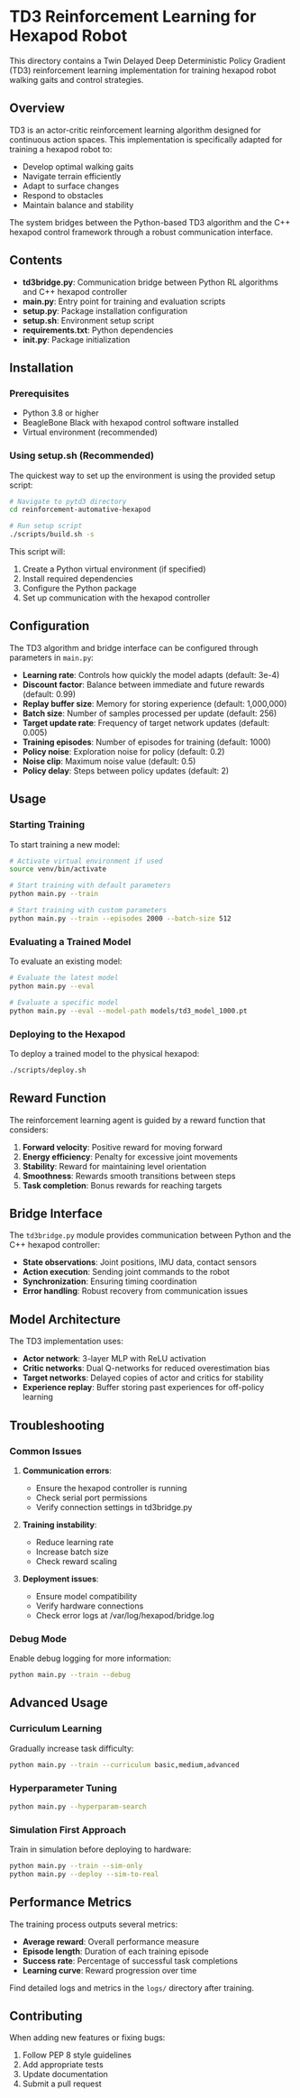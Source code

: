 # TD3 Reinforcement Learning for Hexapod Robot

This directory contains a Twin Delayed Deep Deterministic Policy Gradient (TD3) reinforcement learning implementation for training hexapod robot walking gaits and control strategies.

## Overview

TD3 is an actor-critic reinforcement learning algorithm designed for continuous action spaces. This implementation is specifically adapted for training a hexapod robot to:

- Develop optimal walking gaits
- Navigate terrain efficiently
- Adapt to surface changes
- Respond to obstacles
- Maintain balance and stability

The system bridges between the Python-based TD3 algorithm and the C++ hexapod control framework through a robust communication interface.

## Contents

- **td3bridge.py**: Communication bridge between Python RL algorithms and C++ hexapod controller
- **main.py**: Entry point for training and evaluation scripts
- **setup.py**: Package installation configuration
- **setup.sh**: Environment setup script
- **requirements.txt**: Python dependencies
- **__init__.py**: Package initialization

## Installation

### Prerequisites

- Python 3.8 or higher
- BeagleBone Black with hexapod control software installed
- Virtual environment (recommended)

### Using setup.sh (Recommended)

The quickest way to set up the environment is using the provided setup script:

```bash
# Navigate to pytd3 directory
cd reinforcement-automative-hexapod

# Run setup script
./scripts/build.sh -s
```

This script will:
1. Create a Python virtual environment (if specified)
2. Install required dependencies
3. Configure the Python package
4. Set up communication with the hexapod controller

## Configuration

The TD3 algorithm and bridge interface can be configured through parameters in `main.py`:

- **Learning rate**: Controls how quickly the model adapts (default: 3e-4)
- **Discount factor**: Balance between immediate and future rewards (default: 0.99)
- **Replay buffer size**: Memory for storing experience (default: 1,000,000)
- **Batch size**: Number of samples processed per update (default: 256)
- **Target update rate**: Frequency of target network updates (default: 0.005)
- **Training episodes**: Number of episodes for training (default: 1000)
- **Policy noise**: Exploration noise for policy (default: 0.2)
- **Noise clip**: Maximum noise value (default: 0.5)
- **Policy delay**: Steps between policy updates (default: 2)

## Usage

### Starting Training

To start training a new model:

```bash
# Activate virtual environment if used
source venv/bin/activate

# Start training with default parameters
python main.py --train

# Start training with custom parameters
python main.py --train --episodes 2000 --batch-size 512
```

### Evaluating a Trained Model

To evaluate an existing model:

```bash
# Evaluate the latest model
python main.py --eval

# Evaluate a specific model
python main.py --eval --model-path models/td3_model_1000.pt
```

### Deploying to the Hexapod

To deploy a trained model to the physical hexapod:

```bash
./scripts/deploy.sh
```

## Reward Function

The reinforcement learning agent is guided by a reward function that considers:

1. **Forward velocity**: Positive reward for moving forward
2. **Energy efficiency**: Penalty for excessive joint movements
3. **Stability**: Reward for maintaining level orientation
4. **Smoothness**: Rewards smooth transitions between steps
5. **Task completion**: Bonus rewards for reaching targets

## Bridge Interface

The `td3bridge.py` module provides communication between Python and the C++ hexapod controller:

- **State observations**: Joint positions, IMU data, contact sensors
- **Action execution**: Sending joint commands to the robot
- **Synchronization**: Ensuring timing coordination
- **Error handling**: Robust recovery from communication issues

## Model Architecture

The TD3 implementation uses:

- **Actor network**: 3-layer MLP with ReLU activation
- **Critic networks**: Dual Q-networks for reduced overestimation bias
- **Target networks**: Delayed copies of actor and critics for stability
- **Experience replay**: Buffer storing past experiences for off-policy learning

## Troubleshooting

### Common Issues

1. **Communication errors**:
   - Ensure the hexapod controller is running
   - Check serial port permissions
   - Verify connection settings in td3bridge.py

2. **Training instability**:
   - Reduce learning rate
   - Increase batch size
   - Check reward scaling

3. **Deployment issues**:
   - Ensure model compatibility
   - Verify hardware connections
   - Check error logs at /var/log/hexapod/bridge.log

### Debug Mode

Enable debug logging for more information:

```bash
python main.py --train --debug
```

## Advanced Usage

### Curriculum Learning

Gradually increase task difficulty:

```bash
python main.py --train --curriculum basic,medium,advanced
```

### Hyperparameter Tuning

```bash
python main.py --hyperparam-search
```

### Simulation First Approach

Train in simulation before deploying to hardware:

```bash
python main.py --train --sim-only
python main.py --deploy --sim-to-real
```

## Performance Metrics

The training process outputs several metrics:

- **Average reward**: Overall performance measure
- **Episode length**: Duration of each training episode
- **Success rate**: Percentage of successful task completions
- **Learning curve**: Reward progression over time

Find detailed logs and metrics in the `logs/` directory after training.

## Contributing

When adding new features or fixing bugs:

1. Follow PEP 8 style guidelines
2. Add appropriate tests
3. Update documentation
4. Submit a pull request
